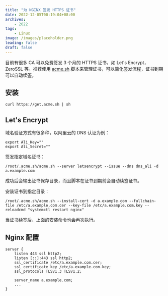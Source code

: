 ```yaml
---
title: "为 NGINX 签发 HTTPS 证书"
date: 2022-12-05T00:19:04+08:00
archives: 
    - 2022
tags:
    - Linux
image: /images/placeholder.png
leading: false
draft: false
---
```

 
目前有很多 CA 可以免费签发 3 个月的 HTTPS 证书，如 Let's Encrypt，ZeroSSL 等。推荐使用 [acme.sh](https://github.com/acmesh-official/acme.sh) 脚本来管理证书，可以简化签发流程，证书到期可以自动续签。

## 安装

```shell
curl https://get.acme.sh | sh
```

## Let's Encrypt

域名验证方式有很多种，以阿里云的 DNS 认证为例：

```shell
export Ali_Key=""
export Ali_Secret=""
```

签发指定域名证书：

```shell
/root/.acme.sh/acme.sh --server letsencrypt --issue --dns dns_ali -d a.example.com
```

成功后会输出证书保存目录，而且脚本在证书到期前会自动续签证书。

安装证书到指定目录：

```shell
/root/.acme.sh/acme.sh --install-cert -d a.example.com --fullchain-file /etc/a.example.com.cer --key-file /etc/a.example.com.key --reloadcmd "systemctl restart nginx"
```

当证书续签后，上面的安装命令也会再次执行。

## Nginx 配置

```
server {
    listen 443 ssl http2;
    listen [::]:443 ssl http2;
    ssl_certificate /etc/a.example.com.cer;
    ssl_certificate_key /etc/a.example.com.key;
    ssl_protocols TLSv1.3 TLSv1.2;

    server_name a.example.com;
    ...
}
```
